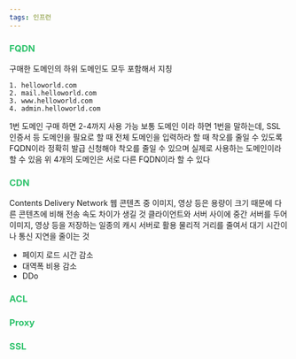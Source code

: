```yaml
---
tags: 인프런
---
```

### <font color="#2DC26B">FQDN</font>
구매한 도메인의 하위 도메인도 모두 포함해서 지칭
```
1. helloworld.com
2. mail.helloworld.com
3. www.helloworld.com
4. admin.helloworld.com
```
1번 도메인 구매 하면 2-4까지 사용 가능
보통 도메인 이라 하면 1번을 말하는데, SSL 인증서 등 도메인을 필요로 할 때
전체 도메인을 입력하라 할 때 착오를 줄일 수 있도록 FQDN이라 정확히 발급 신청해야 착오를 줄일 수 있으며 실제로 사용하는 도메인이라 할 수 있음
위 4개의 도메인은 서로 다른 FQDN이라 할 수 있다

### <font color="#2DC26B">CDN</font>
Contents Delivery Network
웹 콘텐츠 중 이미지, 영상 등은 용량이 크기 때문에 다른 콘텐츠에 비해 전송 속도 차이가 생길 것
클라이언트와 서버 사이에 중간 서버를 두어 이미지, 영상 등을 저장하는 일종의 캐시 서버로 활용
물리적 거리를 줄여서 대기 시간이나 통신 지연을 줄이는 것
- 페이지 로드 시간 감소
- 대역폭 비용 감소
- DDo
### <font color="#2DC26B">ACL</font>


### <font color="#2DC26B">Proxy</font>


### <font color="#2DC26B">SSL</font>
